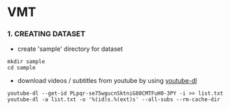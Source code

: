 # VMT
### 1. CREATING DATASET
- create 'sample' directory for dataset 
```
mkdir sample
cd sample
```
- download videos / subtitles from youtube by using [youtube-dl](https://github.com/ytdl-org/youtube-dl)

```
youtube-dl --get-id PLpqr-se75wgucnSktniG80CMTFuH0-3PY -i >> list.txt
youtube-dl -a list.txt -o '%(id)s.%(ext)s' --all-subs --rm-cache-dir
```



